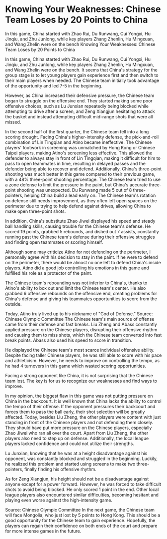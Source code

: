#  Knowing Your Weaknesses: Chinese Team Loses by 20 Points to China

In this game, China started with Zhao Rui, Du Runwang, Cui Yongxi, Hu Jinqiu, and Zhu Junlong, while key players Zhang Zhenlin, Hu Mingxuan, and Wang Zhelin were on the bench 
  Knowing Your Weaknesses: Chinese Team Loses by 20 Points to China

In this game, China started with Zhao Rui, Du Runwang, Cui Yongxi, Hu Jinqiu, and Zhu Junlong, while key players Zhang Zhenlin, Hu Mingxuan, and Wang Zhelin were on the bench. It seems that China's strategy for the group stage is to let young players gain experience first and then switch to their main players when needed. The Chinese team initially took advantage of the opportunity and led 7-5 in the beginning.

However, as China increased their defensive pressure, the Chinese team began to struggle on the offensive end. They started making some poor offensive choices, such as Lu Junxian repeatedly being blocked while attempting to drive after a screen, and Zeng Xiangjun hesitating to attack the basket and instead attempting difficult mid-range shots that were all missed.

In the second half of the first quarter, the Chinese team fell into a long scoring drought. Facing China's higher-intensity defense, the pick-and-roll combination of Lin Tingqian and Atino became ineffective. The Chinese players' footwork in screening was unmatched by Hong Kong or Chinese Taipei players, making Atino's screening less effective. This allowed the defender to always stay in front of Lin Tingqian, making it difficult for him to pass to open teammates in time, resulting in delayed passes and the defender being able to recover and defend. Additionally, China's three-point shooting was much better in this game compared to their previous game, with a 48% three-point shooting percentage. The Chinese team tried to use a zone defense to limit the pressure in the paint, but China's accurate three-point shooting was unexpected. Du Runwang made 5 out of 8 three-pointers, helping China build a lead early on. The Chinese team's rotation on defense still needs improvement, as they often left open spaces on the perimeter due to trying to help defend against drives, allowing China to make open three-point shots.

In addition, China's substitute Zhao Jiwei displayed his speed and steady ball handling skills, causing trouble for the Chinese team's defense. He scored 19 points, grabbed 5 rebounds, and dished out 7 assists, constantly running past the Chinese team's defense during their offensive struggles and finding open teammates or scoring himself.

Although some may criticize Atino for not defending on the perimeter, I personally agree with his decision to stay in the paint. If he were to defend on the perimeter, there would be almost no one left to defend China's inside players. Atino did a good job controlling his emotions in this game and fulfilled his role as a protector of the paint.

The Chinese team's rebounding was not inferior to China's, thanks to Atino's ability to box out and limit the Chinese team's center. He also grabbed 6 offensive rebounds on the offensive end, creating problems for China's defense and giving his teammates opportunities to score from the outside.

Today, Atino truly lived up to his nickname of "God of Defense." Source: Chinese Olympic Committee The Chinese team's main source of offense came from their defense and fast breaks. Liu Zheng and Abass constantly applied pressure on the Chinese players, disrupting their offensive rhythm and causing them to miss shots, which the Chinese team converted into fast break points. Abass also used his speed to score in transition.

He displayed the Chinese team's most scarce individual offensive ability. Despite facing taller Chinese players, he was still able to score with his pace and athleticism. However, he needs to improve on controlling the tempo, as he had 4 turnovers in this game which wasted scoring opportunities.

Facing a strong opponent like China, it is not surprising that the Chinese team lost. The key is for us to recognize our weaknesses and find ways to improve.

In my opinion, the biggest flaw in this game was not putting pressure on China in the backcourt. It is well known that China lacks the ability to control the tempo of their offense. If the opponent pressures their backcourt and forces them to pass the ball early, their shot selection will be greatly affected. Today, besides Liu Zheng, the other players were content with just standing in front of the Chinese players and not defending them closely. They should have put more pressure on the Chinese players, especially Zhao Jiwei who ran all over the court. Apart from Liu Zheng, the other players also need to step up on defense. Additionally, the local league players lacked confidence and could not utilize their strengths.

Lu Junxian, knowing that he was at a height disadvantage against his opponent, was constantly blocked and struggled in the beginning. Luckily, he realized this problem and started using screens to make two three-pointers, finally finding his offensive rhythm.

As for Zeng Xiangjun, his height should not be a disadvantage against anyone except for a power forward. However, he was forced to take difficult shots to avoid being blocked. He only scored 1 point in the end. Other local league players also encountered similar difficulties, becoming hesitant and playing even worse against the high-intensity game.

Source: Chinese Olympic Committee In the next game, the Chinese team will face Mongolia, who just lost by 5 points to Hong Kong. This should be a good opportunity for the Chinese team to gain experience. Hopefully, the players can regain their confidence on both ends of the court and prepare for more intense games in the future.